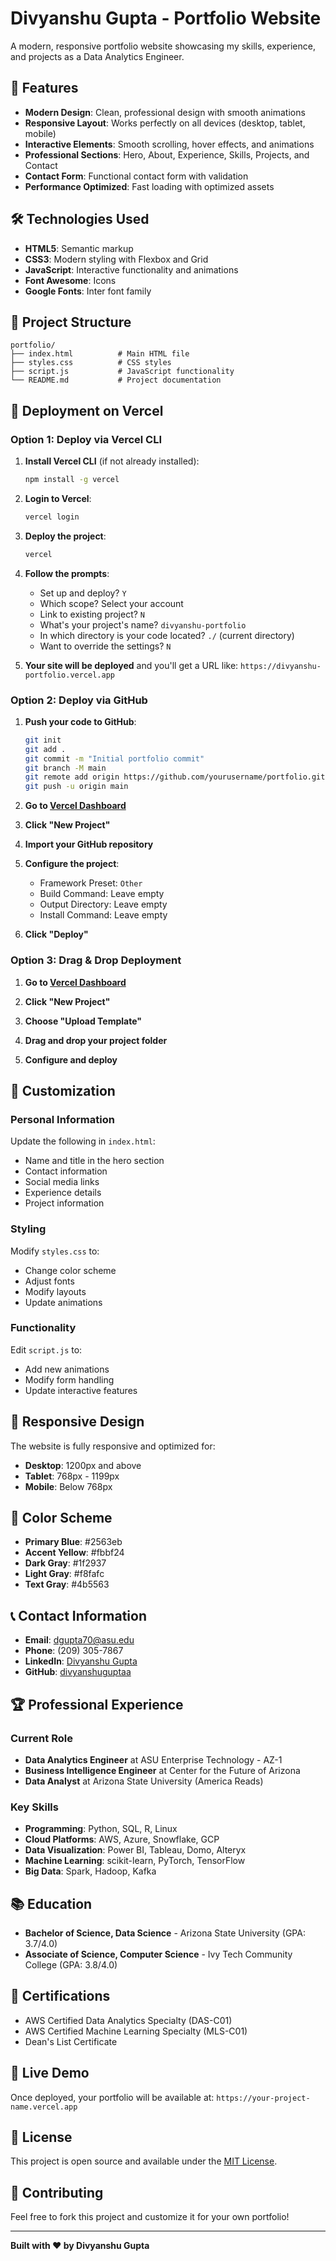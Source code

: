# Divyanshu Gupta - Portfolio Website

A modern, responsive portfolio website showcasing my skills, experience, and projects as a Data Analytics Engineer.

## 🚀 Features

- **Modern Design**: Clean, professional design with smooth animations
- **Responsive Layout**: Works perfectly on all devices (desktop, tablet, mobile)
- **Interactive Elements**: Smooth scrolling, hover effects, and animations
- **Professional Sections**: Hero, About, Experience, Skills, Projects, and Contact
- **Contact Form**: Functional contact form with validation
- **Performance Optimized**: Fast loading with optimized assets

## 🛠️ Technologies Used

- **HTML5**: Semantic markup
- **CSS3**: Modern styling with Flexbox and Grid
- **JavaScript**: Interactive functionality and animations
- **Font Awesome**: Icons
- **Google Fonts**: Inter font family

## 📁 Project Structure

```
portfolio/
├── index.html          # Main HTML file
├── styles.css          # CSS styles
├── script.js           # JavaScript functionality
└── README.md           # Project documentation
```

## 🚀 Deployment on Vercel

### Option 1: Deploy via Vercel CLI

1. **Install Vercel CLI** (if not already installed):
   ```bash
   npm install -g vercel
   ```

2. **Login to Vercel**:
   ```bash
   vercel login
   ```

3. **Deploy the project**:
   ```bash
   vercel
   ```

4. **Follow the prompts**:
   - Set up and deploy? `Y`
   - Which scope? Select your account
   - Link to existing project? `N`
   - What's your project's name? `divyanshu-portfolio`
   - In which directory is your code located? `./` (current directory)
   - Want to override the settings? `N`

5. **Your site will be deployed** and you'll get a URL like: `https://divyanshu-portfolio.vercel.app`

### Option 2: Deploy via GitHub

1. **Push your code to GitHub**:
   ```bash
   git init
   git add .
   git commit -m "Initial portfolio commit"
   git branch -M main
   git remote add origin https://github.com/yourusername/portfolio.git
   git push -u origin main
   ```

2. **Go to [Vercel Dashboard](https://vercel.com/dashboard)**

3. **Click "New Project"**

4. **Import your GitHub repository**

5. **Configure the project**:
   - Framework Preset: `Other`
   - Build Command: Leave empty
   - Output Directory: Leave empty
   - Install Command: Leave empty

6. **Click "Deploy"**

### Option 3: Drag & Drop Deployment

1. **Go to [Vercel Dashboard](https://vercel.com/dashboard)**

2. **Click "New Project"**

3. **Choose "Upload Template"**

4. **Drag and drop your project folder**

5. **Configure and deploy**

## 🔧 Customization

### Personal Information
Update the following in `index.html`:
- Name and title in the hero section
- Contact information
- Social media links
- Experience details
- Project information

### Styling
Modify `styles.css` to:
- Change color scheme
- Adjust fonts
- Modify layouts
- Update animations

### Functionality
Edit `script.js` to:
- Add new animations
- Modify form handling
- Update interactive features

## 📱 Responsive Design

The website is fully responsive and optimized for:
- **Desktop**: 1200px and above
- **Tablet**: 768px - 1199px
- **Mobile**: Below 768px

## 🎨 Color Scheme

- **Primary Blue**: #2563eb
- **Accent Yellow**: #fbbf24
- **Dark Gray**: #1f2937
- **Light Gray**: #f8fafc
- **Text Gray**: #4b5563

## 📞 Contact Information

- **Email**: dgupta70@asu.edu
- **Phone**: (209) 305-7867
- **LinkedIn**: [Divyanshu Gupta](https://www.linkedin.com/in/divyanshu-gupta-14965a222/)
- **GitHub**: [divyanshuguptaa](https://github.com/divyanshuguptaa)

## 🏆 Professional Experience

### Current Role
- **Data Analytics Engineer** at ASU Enterprise Technology - AZ-1
- **Business Intelligence Engineer** at Center for the Future of Arizona
- **Data Analyst** at Arizona State University (America Reads)

### Key Skills
- **Programming**: Python, SQL, R, Linux
- **Cloud Platforms**: AWS, Azure, Snowflake, GCP
- **Data Visualization**: Power BI, Tableau, Domo, Alteryx
- **Machine Learning**: scikit-learn, PyTorch, TensorFlow
- **Big Data**: Spark, Hadoop, Kafka

## 📚 Education

- **Bachelor of Science, Data Science** - Arizona State University (GPA: 3.7/4.0)
- **Associate of Science, Computer Science** - Ivy Tech Community College (GPA: 3.8/4.0)

## 🏅 Certifications

- AWS Certified Data Analytics Specialty (DAS-C01)
- AWS Certified Machine Learning Specialty (MLS-C01)
- Dean's List Certificate

## 🔗 Live Demo

Once deployed, your portfolio will be available at:
`https://your-project-name.vercel.app`

## 📄 License

This project is open source and available under the [MIT License](LICENSE).

## 🤝 Contributing

Feel free to fork this project and customize it for your own portfolio!

---

**Built with ❤️ by Divyanshu Gupta** 